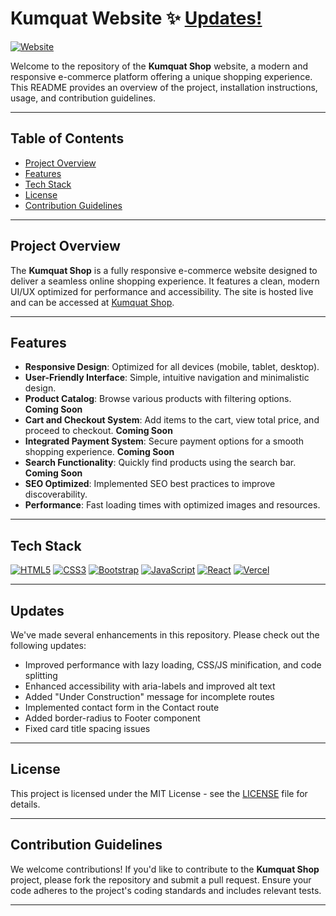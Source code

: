 # Kumquat Website ✨ [Updates!](#updates)

[![Website](https://img.shields.io/badge/Live-Website-red)](https://kumquatshop.vercel.app/)

Welcome to the repository of the **Kumquat Shop** website, a modern and responsive e-commerce platform offering a unique shopping experience. This README provides an overview of the project, installation instructions, usage, and contribution guidelines.

---

## Table of Contents

- [Project Overview](#project-overview)
- [Features](#features)
- [Tech Stack](#tech-stack)
- [License](#license)
- [Contribution Guidelines](#contribution-guidelines)

---

## Project Overview

The **Kumquat Shop** is a fully responsive e-commerce website designed to deliver a seamless online shopping experience. It features a clean, modern UI/UX optimized for performance and accessibility. The site is hosted live and can be accessed at [Kumquat Shop](https://kumquatshop.vercel.app/).

---

## Features

- **Responsive Design**: Optimized for all devices (mobile, tablet, desktop).
- **User-Friendly Interface**: Simple, intuitive navigation and minimalistic design.
- **Product Catalog**: Browse various products with filtering options. **Coming Soon**
- **Cart and Checkout System**: Add items to the cart, view total price, and proceed to checkout. **Coming Soon**
- **Integrated Payment System**: Secure payment options for a smooth shopping experience. **Coming Soon**
- **Search Functionality**: Quickly find products using the search bar. **Coming Soon**
- **SEO Optimized**: Implemented SEO best practices to improve discoverability.
- **Performance**: Fast loading times with optimized images and resources.

---

## Tech Stack

[![HTML5](https://img.shields.io/badge/HTML5-E34F26?style=flat&logo=html5&logoColor=white)](https://developer.mozilla.org/en-US/docs/Web/HTML) 
[![CSS3](https://img.shields.io/badge/CSS3-1572B6?style=flat&logo=css3&logoColor=white)](https://developer.mozilla.org/en-US/docs/Web/CSS) 
[![Bootstrap](https://img.shields.io/badge/Bootstrap-563D7C?style=flat&logo=bootstrap&logoColor=white)](https://getbootstrap.com) 
[![JavaScript](https://img.shields.io/badge/JavaScript-F7DF1E?style=flat&logo=javascript&logoColor=black)](https://developer.mozilla.org/en-US/docs/Web/JavaScript) 
[![React](https://img.shields.io/badge/React-61DAFB?style=flat&logo=react&logoColor=black)](https://reactjs.org) 
[![Vercel](https://img.shields.io/badge/Vercel-000000?style=flat&logo=vercel&logoColor=white)](https://vercel.com)
  
---

## Updates
We've made several enhancements in this repository. Please check out the following updates:
- Improved performance with lazy loading, CSS/JS minification, and code splitting
- Enhanced accessibility with aria-labels and improved alt text
- Added "Under Construction" message for incomplete routes
- Implemented contact form in the Contact route
- Added border-radius to Footer component
- Fixed card title spacing issues

---

## License

This project is licensed under the MIT License - see the [LICENSE](LICENSE) file for details.

---

## Contribution Guidelines

We welcome contributions! If you'd like to contribute to the **Kumquat Shop** project, please fork the repository and submit a pull request. Ensure your code adheres to the project's coding standards and includes relevant tests.

---
